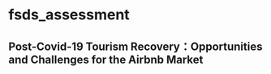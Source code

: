 # fsds_assessment
## Post-Covid-19 Tourism Recovery：Opportunities and Challenges for the Airbnb Market
